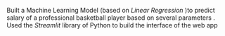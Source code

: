 Built a Machine Learning Model (based on <i>Linear Regression</i> )to predict salary of a professional basketball player based on several parameters .<br/>
Used the <i>Streamlit</i> library of Python to build the interface of the web app
